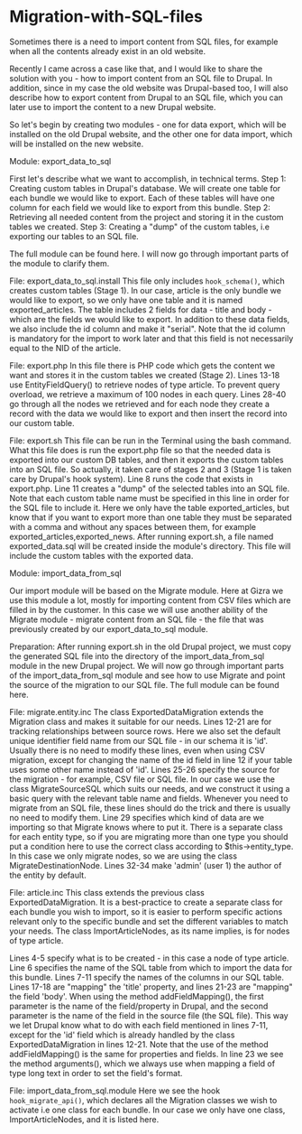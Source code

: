 Migration-with-SQL-files
========================

Sometimes there is a need to import content from SQL files, for example when all the contents already exist in an old website.

Recently I came across a case like that, and I would like to share the solution with you - how to import content from an SQL file to Drupal.
In addition, since in my case the old website was Drupal-based too, I will also describe how to export content from Drupal to an SQL file, which you can later use to import the content to a new Drupal website.

So let's begin by creating two modules - one for data export, which will be installed on the old Drupal website, and the other one for data import, which will be installed on the new website.

Module: export_data_to_sql

First let's describe what we want to accomplish, in technical terms.
Step 1: Creating custom tables in Drupal's database. We will create one table for each bundle we would like to export. Each of these tables will have one column for each field we would like to export from this bundle.
Step 2: Retrieving all needed content from the project and storing it in the custom tables we created.
Step 3: Creating a "dump" of the custom tables, i.e exporting our tables to an SQL file.

The full module can be found here. I will now go through important parts of the module to clarify them.

File: export_data_to_sql.install
This file only includes ``hook_schema()``, which creates custom tables (Stage 1). In our case, article is the only bundle we would like to export, so we only have one table and it is named exported_articles. The table includes 2 fields for data - title and body - which are the fields we would like to export. In addition to these data fields, we also include the id column and make it "serial". Note that the id column is mandatory for the import to work later and that this field is not necessarily equal to the NID of the article.

File: export.php
In this file there is PHP code which gets the content we want and stores it in the custom tables we created (Stage 2).
Lines 13-18 use EntityFieldQuery() to retrieve nodes of type article. To prevent query overload, we retrieve a maximum of 100 nodes in each query.
Lines 28-40 go through all the nodes we retrieved and for each node they create a record with the data we would like to export and then insert the record into our custom table.

File: export.sh
This file can be run in the Terminal using the bash command. What this file does is run the export.php file so that the needed data is exported into our custom DB tables, and then it exports the custom tables into an SQL file. So actually, it taken care of stages 2 and 3 (Stage 1 is taken care by Drupal's hook system).
Line 8 runs the code that exists in export.php.
Line 11 creates a "dump" of the selected tables into an SQL file. Note that each custom table name must be specified in this line in order for the SQL file to include it. Here we only have the table exported_articles, but know that if you want to export more than one table they must be separated with a comma and without any spaces between them, for example exported_articles,exported_news.
After running export.sh, a file named exported_data.sql will be created inside the module's directory. This file will include the custom tables with the exported data.

Module: import_data_from_sql

Our import module will be based on the Migrate module. Here at Gizra we use this module a lot, mostly for importing content from CSV files which are filled in by the customer. In this case we will use another ability of the Migrate module - migrate content from an SQL file - the file that was previously created by our export_data_to_sql module.

Preparation:
After running export.sh in the old Drupal project, we must copy the generated SQL file into the directory of the import_data_from_sql module in the new Drupal project. We will now go through important parts of the import_data_from_sql module and see how to use Migrate and point the source of the migration to our SQL file. The full module can be found here.

File: migrate.entity.inc
The class ExportedDataMigration extends the Migration class and makes it suitable for our needs.
Lines 12-21 are for tracking relationships between source rows. Here we also set the default unique identifier field name from our SQL file - in our schema it is 'id'. Usually there is no need to modify these lines, even when using CSV migration, except for changing the name of the id field in line 12 if your table uses some other name instead of 'id'.
Lines 25-26 specify the source for the migration - for example, CSV file or SQL file. In our case we use the class MigrateSourceSQL which suits our needs, and we construct it using a basic query with the relevant table name and fields. Whenever you need to migrate from an SQL file, these lines should do the trick and there is usually no need to modify them.
Line 29 specifies which kind of data are we importing so that Migrate knows where to put it. There is a separate class for each entity type, so if you are migrating more than one type you should put a condition here to use the correct class according to $this->entity_type. In this case we only migrate nodes, so we are using the class MigrateDestinationNode.
Lines 32-34 make 'admin' (user 1) the author of the entity by default.

File: article.inc
This class extends the previous class ExportedDataMigration. It is a best-practice to create a separate class for each bundle you wish to import, so it is easier to perform specific actions relevant only to the specific bundle and set the different variables to match your needs. The class ImportArticleNodes, as its name implies, is for nodes of type article.

Lines 4-5 specify what is to be created - in this case a node of type article.
Line 6 specifies the name of the SQL table from which to import the data for this bundle.
Lines 7-11 specify the names of the columns in our SQL table.
Lines 17-18 are "mapping" the 'title' property, and lines 21-23 are "mapping" the field 'body'. When using the method addFieldMapping(), the first parameter is the name of the field/property in Drupal, and the second parameter is the name of the field in the source file (the SQL file). This way we let Drupal know what to do with each field mentioned in lines 7-11, except for the 'id' field which is already handled by the class ExportedDataMigration in lines 12-21. Note that the use of the method addFieldMapping() is the same for properties and fields. In line 23 we see the method arguments(), which we always use when mapping a field of type long text in order to set the field's format.

File: import_data_from_sql.module
Here we see the hook ``hook_migrate_api()``, which declares all the Migration classes we wish to activate i.e one class for each bundle. In our case we only have one class, ImportArticleNodes, and it is listed here.


